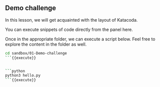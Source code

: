 ## Demo challenge

In this lesson, we will get acquainted with the layout of Katacoda.

You can execute snippets of code directly from the panel here.

Once in the appropriate folder, we can execute a script below. Feel free to explore the content in the folder as well.

```bash
cd sandbox/01-Demo-challenge
```{{execute}}


```python
python3 hello.py
```{{execute}}

